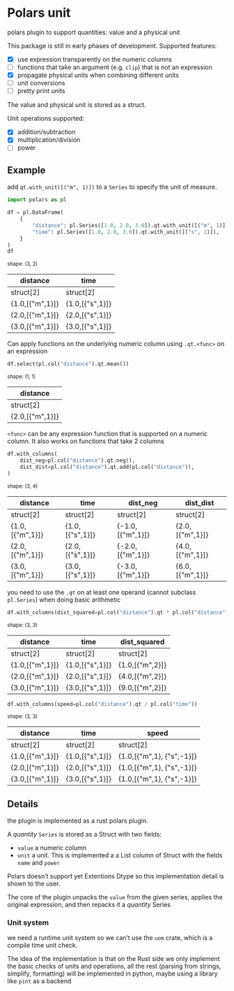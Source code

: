 # Polars unit


polars plugin to support quantities: value and a physical unit

This package is still in early phases of development. Supported
features:

- [x] use expression transparently on the numeric columns
- [ ] functions that take an argument (e.g. `clip`) that is not an
  expression
- [x] propagate physical units when combining different units
- [ ] unit conversions
- [ ] pretty print units

The value and physical unit is stored as a struct.

Unit operations supported:

- [x] addition/subtraction
- [x] multiplication/division
- [ ] power

## Example

add `qt.with_unit([("m", 1)])` to a `Series` to specify the unit of
measure.

``` python
import polars as pl

df = pl.DataFrame(
    {
        "distance": pl.Series([1.0, 2.0, 3.0]).qt.with_unit([("m", 1)]),
        "time": pl.Series([1.0, 2.0, 3.0]).qt.with_unit([("s", 1)]),
    }
)
df
```

<div><style>
.dataframe > thead > tr,
.dataframe > tbody > tr {
  text-align: right;
  white-space: pre-wrap;
}
</style>
<small>shape: (3, 2)</small>

| distance          | time              |
|-------------------|-------------------|
| struct\[2\]       | struct\[2\]       |
| {1.0,\[{"m",1}\]} | {1.0,\[{"s",1}\]} |
| {2.0,\[{"m",1}\]} | {2.0,\[{"s",1}\]} |
| {3.0,\[{"m",1}\]} | {3.0,\[{"s",1}\]} |

</div>

Can apply functions on the underlying numeric column using `.qt.<func>`
on an expression

``` python
df.select(pl.col("distance").qt.mean())
```

<div><style>
.dataframe > thead > tr,
.dataframe > tbody > tr {
  text-align: right;
  white-space: pre-wrap;
}
</style>
<small>shape: (1, 1)</small>

| distance          |
|-------------------|
| struct\[2\]       |
| {2.0,\[{"m",1}\]} |

</div>

`<func>` can be any expression function that is supported on a numeric
column. It also works on functions that take 2 columns

``` python
df.with_columns(
    dist_neg=pl.col("distance").qt.neg(),
    dist_dist=pl.col("distance").qt.add(pl.col("distance")),
)
```

<div><style>
.dataframe > thead > tr,
.dataframe > tbody > tr {
  text-align: right;
  white-space: pre-wrap;
}
</style>
<small>shape: (3, 4)</small>

| distance          | time              | dist_neg           | dist_dist         |
|-------------------|-------------------|--------------------|-------------------|
| struct\[2\]       | struct\[2\]       | struct\[2\]        | struct\[2\]       |
| {1.0,\[{"m",1}\]} | {1.0,\[{"s",1}\]} | {-1.0,\[{"m",1}\]} | {2.0,\[{"m",1}\]} |
| {2.0,\[{"m",1}\]} | {2.0,\[{"s",1}\]} | {-2.0,\[{"m",1}\]} | {4.0,\[{"m",1}\]} |
| {3.0,\[{"m",1}\]} | {3.0,\[{"s",1}\]} | {-3.0,\[{"m",1}\]} | {6.0,\[{"m",1}\]} |

</div>

you need to use the `.qt` on at least one operand (cannot subclass
`pl.Series`) when doing basic arithmetic

``` python
df.with_columns(dist_squared=pl.col("distance").qt * pl.col("distance"))
```

<div><style>
.dataframe > thead > tr,
.dataframe > tbody > tr {
  text-align: right;
  white-space: pre-wrap;
}
</style>
<small>shape: (3, 3)</small>

| distance          | time              | dist_squared      |
|-------------------|-------------------|-------------------|
| struct\[2\]       | struct\[2\]       | struct\[2\]       |
| {1.0,\[{"m",1}\]} | {1.0,\[{"s",1}\]} | {1.0,\[{"m",2}\]} |
| {2.0,\[{"m",1}\]} | {2.0,\[{"s",1}\]} | {4.0,\[{"m",2}\]} |
| {3.0,\[{"m",1}\]} | {3.0,\[{"s",1}\]} | {9.0,\[{"m",2}\]} |

</div>

``` python
df.with_columns(speed=pl.col("distance").qt / pl.col("time"))
```

<div><style>
.dataframe > thead > tr,
.dataframe > tbody > tr {
  text-align: right;
  white-space: pre-wrap;
}
</style>
<small>shape: (3, 3)</small>

| distance          | time              | speed                       |
|-------------------|-------------------|-----------------------------|
| struct\[2\]       | struct\[2\]       | struct\[2\]                 |
| {1.0,\[{"m",1}\]} | {1.0,\[{"s",1}\]} | {1.0,\[{"m",1}, {"s",-1}\]} |
| {2.0,\[{"m",1}\]} | {2.0,\[{"s",1}\]} | {1.0,\[{"m",1}, {"s",-1}\]} |
| {3.0,\[{"m",1}\]} | {3.0,\[{"s",1}\]} | {1.0,\[{"m",1}, {"s",-1}\]} |

</div>

## Details

the plugin is implemented as a rust polars plugin.

A *quantity* `Series` is stored as a Struct with two fields:

- `value` a numeric column
- `unit` a unit. This is implemented a a List column of Struct with the
  fields `name` and `power`

Polars doesn’t support yet Extentions Dtype so this implementation
detail is shown to the user.

The core of the plugin unpacks the `value` from the given series,
applies the original expression, and then repacks it a *quantity* Series

### Unit system

we need a runtime unit system so we can’t use the `uom` crate, which is
a compile time unit check.

The idea of the implementation is that on the Rust side we only
implement the basic checks of units and operations, all the rest
(parsing from strings, simplify, formatting) will be implemented in
python, maybe using a library like `pint` as a backend
